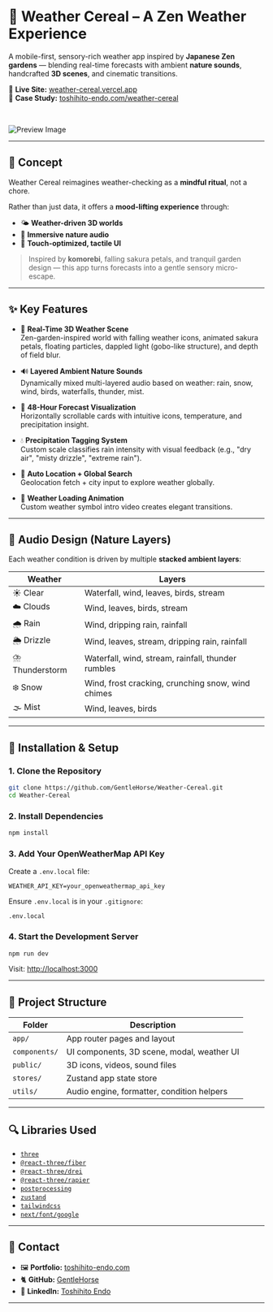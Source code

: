 # 🍵 Weather Cereal – A Zen Weather Experience

A mobile-first, sensory-rich weather app inspired by **Japanese Zen gardens** — blending real-time forecasts with ambient **nature sounds**, handcrafted **3D scenes**, and cinematic transitions.

🔗 **Live Site:** [weather-cereal.vercel.app](https://weather-cereal.vercel.app)  
📖 **Case Study:** [toshihito-endo.com/weather-cereal](https://toshihito-endo.com/weather-cereal)

<br />

![Preview Image](/public/videos/preview/preview.gif)

---

## 🧈 Concept

Weather Cereal reimagines weather-checking as a **mindful ritual**, not a chore.

Rather than just data, it offers a **mood-lifting experience** through:

- 🌤️ **Weather-driven 3D worlds**
- 🍃 **Immersive nature audio**
- 📱 **Touch-optimized, tactile UI**

> Inspired by **komorebi**, falling sakura petals, and tranquil garden design — this app turns forecasts into a gentle sensory micro-escape.

---

## ✨ Key Features

- 🎐 **Real-Time 3D Weather Scene**  
  Zen-garden-inspired world with falling weather icons, animated sakura petals, floating particles, dappled light (gobo-like structure), and depth of field blur.

- 🔊 **Layered Ambient Nature Sounds**  
  Dynamically mixed multi-layered audio based on weather: rain, snow, wind, birds, waterfalls, thunder, mist.

- 🥒 **48-Hour Forecast Visualization**  
  Horizontally scrollable cards with intuitive icons, temperature, and precipitation insight.

- 💧 **Precipitation Tagging System**  
  Custom scale classifies rain intensity with visual feedback (e.g., "dry air", "misty drizzle", "extreme rain").

- 📍 **Auto Location + Global Search**  
  Geolocation fetch + city input to explore weather globally.

- 🎥 **Weather Loading Animation**  
  Custom weather symbol intro video creates elegant transitions.

---

## 📅 Audio Design (Nature Layers)

Each weather condition is driven by multiple **stacked ambient layers**:

| Weather         | Layers                                              |
| --------------- | --------------------------------------------------- |
| ☀️ Clear        | Waterfall, wind, leaves, birds, stream              |
| ☁️ Clouds       | Wind, leaves, birds, stream                         |
| 🌧️ Rain         | Wind, dripping rain, rainfall                       |
| 🌦️ Drizzle      | Wind, leaves, stream, dripping rain, rainfall       |
| ⛈️ Thunderstorm | Waterfall, wind, stream, rainfall, thunder rumbles  |
| ❄️ Snow         | Wind, frost cracking, crunching snow, wind chimes   |
| 🌫️ Mist         | Wind, leaves, birds                                 |

---

## 🚰 Installation & Setup

### 1. Clone the Repository

```bash
git clone https://github.com/GentleHorse/Weather-Cereal.git
cd Weather-Cereal
```

### 2. Install Dependencies

```bash
npm install
```

### 3. Add Your OpenWeatherMap API Key

Create a `.env.local` file:

```
WEATHER_API_KEY=your_openweathermap_api_key
```

Ensure `.env.local` is in your `.gitignore`:

```
.env.local
```

### 4. Start the Development Server

```bash
npm run dev
```

Visit: [http://localhost:3000](http://localhost:3000)

---

## 📂 Project Structure

| Folder        | Description                                |
| ------------- | ------------------------------------------ |
| `app/`        | App router pages and layout                |
| `components/` | UI components, 3D scene, modal, weather UI |
| `public/`     | 3D icons, videos, sound files              |
| `stores/`     | Zustand app state store                    |
| `utils/`      | Audio engine, formatter, condition helpers |

---

## 🔍 Libraries Used

- [`three`](https://threejs.org/)
- [`@react-three/fiber`](https://docs.pmnd.rs/react-three-fiber/)
- [`@react-three/drei`](https://github.com/pmndrs/drei)
- [`@react-three/rapier`](https://github.com/pmndrs/react-three-rapier)
- [`postprocessing`](https://github.com/pmndrs/postprocessing)
- [`zustand`](https://github.com/pmndrs/zustand)
- [`tailwindcss`](https://tailwindcss.com/)
- [`next/font/google`](https://nextjs.org/docs/pages/api-reference/components/font#google-fonts)

---

## 📧 Contact

- 🖼️ **Portfolio:** [toshihito-endo.com](https://toshihito-endo.com/works)
- 🐈 **GitHub:** [GentleHorse](https://github.com/GentleHorse)
- 💼 **LinkedIn:** [Toshihito Endo](https://linkedin.com/in/toshihito-endo-a68a82172)

---
